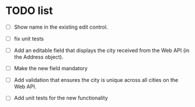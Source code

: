 
# TODO list

- [ ] Show name in the existing edit control. 
- [ ] fix unit tests

- [ ] Add an editable field that displays the city received from the Web API (in the Address object). 
- [ ] Make the new field mandatory
- [ ] Add validation that ensures the city is unique across all cities on the Web API.

- [ ] Add unit tests for the new functionality

